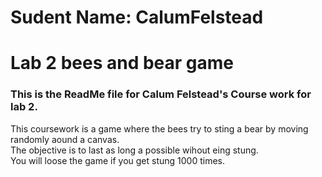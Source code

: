 # Sudent Name: CalumFelstead
# Lab 2 bees and bear game
### This is the ReadMe file for Calum Felstead's Course work for lab 2.</br>
This coursework is a game where the bees try to sting a bear by moving randomly aound a canvas.</br>
The objective is to last as long a possible wihout eing stung.</br>
You will loose the game if you get stung 1000 times.
